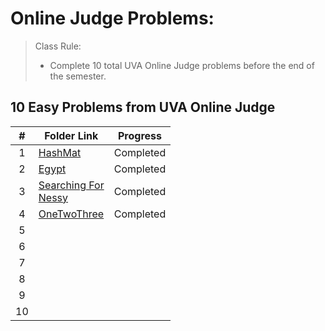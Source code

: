 # Online Judge Problems:

> Class Rule:
>
> - Complete 10 total UVA Online Judge problems before the end of the semester.

## 10 Easy Problems from UVA Online Judge

| # | Folder Link                                                                                                                   | Progress  |
| :-: | ----------------------------------------------------------------------------------------------------------------------------- | --------- |
| 1 | [HashMat](https://github.com/dmreyescoy03/4883-PrgmTech-Reyes-Coy/tree/main/EasyBreezy/HashMat)                                  | Completed |
| 2 | [Egypt](https://github.com/dmreyescoy03/4883-PrgmTech-Reyes-Coy/tree/main/EasyBreezy/Egypt)                                      | Completed |
| 3 | [Searching For<br />Nessy](https://github.com/dmreyescoy03/4883-PrgmTech-Reyes-Coy/tree/main/EasyBreezy/Searching%20For%20Nessy) | Completed |
| 4 | [OneTwoThree](https://github.com/dmreyescoy03/4883-PrgmTech-Reyes-Coy/tree/main/EasyBreezy/One-Two-Three)                        | Completed |
| 5 |                                                                                                                               |           |
| 6 |                                                                                                                               |           |
| 7 |                                                                                                                               |           |
| 8 |                                                                                                                               |           |
| 9 |                                                                                                                               |           |
| 10 |                                                                                                                               |           |

